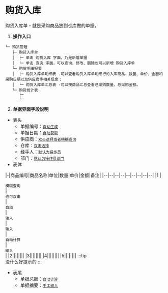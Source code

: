 # 购货入库 <Badge text="尽消存" />
购货入库单 - 就是采购商品放到仓库做的单据，

1. **操作入口**

```:no-line-numbers
└─ 购货管理
   ├─ 购货入库单
   │  ├─ 单击 购货入库 字面，乃是新增单据
   │  └─ 单击 查询 字面，可以查询、修改、删除也可以新增 购货入库单
   └─ 购货明细报表
   │  ├─ 购货入库单明细表 -可以查看购货入库单明细行的入库商品、数量、单价、金额和采购日期以及供应商等相关信息；
   │  └─ 购货入库单汇总表 -可以按商品汇总查看总采购数量、总采购金额。
   └─ 购货统计表
      ├─
      └─
```
2. **单据界面字段说明** 
- 表头
  - 单据编号：<u>`自动生成`</u> 
  - 单据日期：<u>`自动获取`</u>  
  - 供应商：<u>`双击选择或者模糊查询` </u>
  - 仓库：<u>`双击选择`</u>
  - 经手人：<u>`默认为操作员`</u> 
  - 部门：<u>`默认为操作员部门`</u> 
- 表体

|-|商品编号|商品名称|单位|数量|单价|金额|备注|
|--|--|--|--|--|--|--|--|--|
|1 |<div style="width:60pt">`模糊查询`</div> |<div style="width:60pt"> `也可双击`</div>|<div style="width:40pt"> `自动`</div>|<div style="width:40pt"> `输入`</div>|<div style="width:40pt"> `输入`</div>|<div style="width:60pt">`自动计算` </div>|<div style="width:40pt">`输入` </div>|
|2||||||||
|3||||||||
|4||||||||
|5||||||||
:::tip  
没什么好提示的
:::
- 表尾
  - 单据总额：<u>`自动计算`</u>
  - 单据摘要：<u>`手工输入`</u>